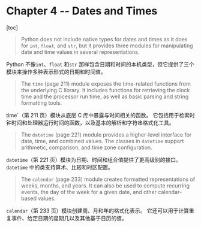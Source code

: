 # Chapter 4 -- Dates and Times

[toc]


> Python does not include native types for dates and times as it does for `int`, `float`,
and `str`, but it provides three modules for manipulating date and time values in several
representations.

Python 不像`int`、`float` 和`str` 那样包含日期和时间的本机类型，但它提供了三个模块来操作多种表示形式的日期和时间值。

> The `time` (page 211) module exposes the time-related functions from the underlying C
library. It includes functions for retrieving the clock time and the processor run time, as
well as basic parsing and string formatting tools.
 
time`（第 211 页）模块从底层 C 库中暴露与时间相关的函数。
它包括用于检索时钟时间和处理器运行时间的函数，以及基本的解析和字符串格式化工具。

> The `datetime` (page 221) module provides a higher-level interface for date, time, and
combined values. The classes in `datetime` support arithmetic, comparison, and time zone
configuration.

`datetime`（第 221 页）模块为日期、时间和组合值提供了更高级别的接口。
`datetime` 中的类支持算术、比较和时区配置。

> The `calendar` (page 233) module creates formatted representations of weeks, months,
and years. It can also be used to compute recurring events, the day of the week for a given
date, and other calendar-based values.

`calendar`（第 233 页）模块创建周、月和年的格式化表示。
它还可以用于计算重复事件、给定日期的星期几以及其他基于日历的值。